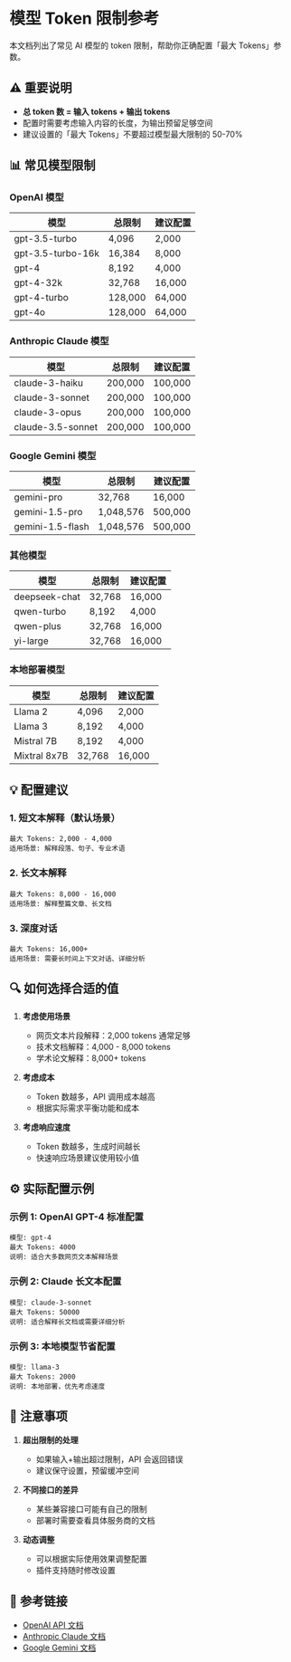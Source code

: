 # 模型 Token 限制参考

本文档列出了常见 AI 模型的 token 限制，帮助你正确配置「最大 Tokens」参数。

## ⚠️ 重要说明

- **总 token 数 = 输入 tokens + 输出 tokens**
- 配置时需要考虑输入内容的长度，为输出预留足够空间
- 建议设置的「最大 Tokens」不要超过模型最大限制的 50-70%

## 📊 常见模型限制

### OpenAI 模型

| 模型 | 总限制 | 建议配置 |
|------|--------|----------|
| gpt-3.5-turbo | 4,096 | 2,000 |
| gpt-3.5-turbo-16k | 16,384 | 8,000 |
| gpt-4 | 8,192 | 4,000 |
| gpt-4-32k | 32,768 | 16,000 |
| gpt-4-turbo | 128,000 | 64,000 |
| gpt-4o | 128,000 | 64,000 |

### Anthropic Claude 模型

| 模型 | 总限制 | 建议配置 |
|------|--------|----------|
| claude-3-haiku | 200,000 | 100,000 |
| claude-3-sonnet | 200,000 | 100,000 |
| claude-3-opus | 200,000 | 100,000 |
| claude-3.5-sonnet | 200,000 | 100,000 |

### Google Gemini 模型

| 模型 | 总限制 | 建议配置 |
|------|--------|----------|
| gemini-pro | 32,768 | 16,000 |
| gemini-1.5-pro | 1,048,576 | 500,000 |
| gemini-1.5-flash | 1,048,576 | 500,000 |

### 其他模型

| 模型 | 总限制 | 建议配置 |
|------|--------|----------|
| deepseek-chat | 32,768 | 16,000 |
| qwen-turbo | 8,192 | 4,000 |
| qwen-plus | 32,768 | 16,000 |
| yi-large | 32,768 | 16,000 |

### 本地部署模型

| 模型 | 总限制 | 建议配置 |
|------|--------|----------|
| Llama 2 | 4,096 | 2,000 |
| Llama 3 | 8,192 | 4,000 |
| Mistral 7B | 8,192 | 4,000 |
| Mixtral 8x7B | 32,768 | 16,000 |

## 💡 配置建议

### 1. 短文本解释（默认场景）
```
最大 Tokens: 2,000 - 4,000
适用场景: 解释段落、句子、专业术语
```

### 2. 长文本解释
```
最大 Tokens: 8,000 - 16,000
适用场景: 解释整篇文章、长文档
```

### 3. 深度对话
```
最大 Tokens: 16,000+
适用场景: 需要长时间上下文对话、详细分析
```

## 🔍 如何选择合适的值

1. **考虑使用场景**
   - 网页文本片段解释：2,000 tokens 通常足够
   - 技术文档解释：4,000 - 8,000 tokens
   - 学术论文解释：8,000+ tokens

2. **考虑成本**
   - Token 数越多，API 调用成本越高
   - 根据实际需求平衡功能和成本

3. **考虑响应速度**
   - Token 数越多，生成时间越长
   - 快速响应场景建议使用较小值

## ⚙️ 实际配置示例

### 示例 1: OpenAI GPT-4 标准配置
```
模型: gpt-4
最大 Tokens: 4000
说明: 适合大多数网页文本解释场景
```

### 示例 2: Claude 长文本配置
```
模型: claude-3-sonnet
最大 Tokens: 50000
说明: 适合解释长文档或需要详细分析
```

### 示例 3: 本地模型节省配置
```
模型: llama-3
最大 Tokens: 2000
说明: 本地部署，优先考虑速度
```

## 📝 注意事项

1. **超出限制的处理**
   - 如果输入+输出超过限制，API 会返回错误
   - 建议保守设置，预留缓冲空间

2. **不同接口的差异**
   - 某些兼容接口可能有自己的限制
   - 部署时需要查看具体服务商的文档

3. **动态调整**
   - 可以根据实际使用效果调整配置
   - 插件支持随时修改设置

## 🔗 参考链接

- [OpenAI API 文档](https://platform.openai.com/docs/models)
- [Anthropic Claude 文档](https://docs.anthropic.com/claude/docs)
- [Google Gemini 文档](https://ai.google.dev/docs)
